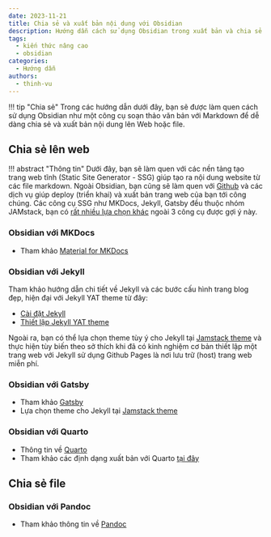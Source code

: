 ```yaml
---
date: 2023-11-21
title: Chia sẻ và xuất bản nội dung với Obsidian
description: Hướng dẫn cách sử dụng Obsidian trong xuất bản và chia sẻ nội dung.
tags:
  - kiến thức nâng cao
  - obsidian
categories:
  - Hướng dẫn
authors:
  - thinh-vu
---
```


!!! tip "Chia sẻ"
	Trong các hướng dẫn dưới đây, bạn sẽ được làm quen cách sử dụng Obsidian như một công cụ soạn thảo văn bản với Markdown để dễ dàng chia sẻ và xuất bản nội dung lên Web hoặc file.

## Chia sẻ lên web
!!! abstract "Thông tin"
	Dưới đây, bạn sẽ làm quen với các nền tảng tạo trang web tĩnh (Static Site Generator - SSG) giúp tạo ra nội dung website từ các file markdown. Ngoài Obsidian, bạn cũng sẽ làm quen với [Github](https://github.com/) và các dịch vụ giúp deploy (triển khai) và xuất bản trang web của bạn tới công chúng. Các công cụ SSG như MKDocs, Jekyll, Gatsby đều thuộc nhóm JAMstack, bạn có [rất nhiều lựa chọn khác](https://jamstackthemes.dev/theme/) ngoài 3 công cụ được gợi ý này.

### Obsidian với MKDocs
- Tham khảo [Material for MKDocs ](https://squidfunk.github.io/mkdocs-material/)

### Obsidian với Jekyll
Tham khảo hướng dẫn chi tiết về Jekyll và các bước cấu hình trang blog đẹp, hiện đại với Jekyll YAT theme từ đây: 

- [Cài đặt Jekyll](https://learn-anything.vn/kien-thuc/cong-nghe/jamstack/cai-dat-cong-cu-tao-trang-web-tinh-jekyll-ssg/)
- [Thiết lập Jekyll YAT theme](https://learn-anything.vn/kien-thuc/cong-nghe/jamstack/tao-blog-dep-voi-jekyll-yat-theme-tu-ghi-chu-obsidian/)

Ngoài ra, bạn  có thể lựa chọn theme tùy ý cho Jekyll tại [Jamstack theme](https://jamstackthemes.dev/theme/#ssg=jekyll) và thực hiện tùy biến theo sở thích khi đã có kinh nghiệm cơ bản thiết lập một trang web với Jekyll sử dụng Github Pages là nơi lưu trữ (host) trang web miễn phí.

### Obsidian với Gatsby
- Tham khảo [Gatsby](https://www.gatsbyjs.com/)
- Lựa chọn theme cho Jekyll tại [Jamstack theme](https://jamstackthemes.dev/theme/#ssg=gatsby)

### Obsidian với Quarto
- Thông tin về [Quarto](https://quarto.org/)
- Tham khảo các định dạng xuất bản với Quarto [tại đây](https://quarto.org/docs/reference/)

## Chia sẻ file

### Obsidian với Pandoc
- Tham khảo thông tin về [Pandoc](https://pandoc.org/)